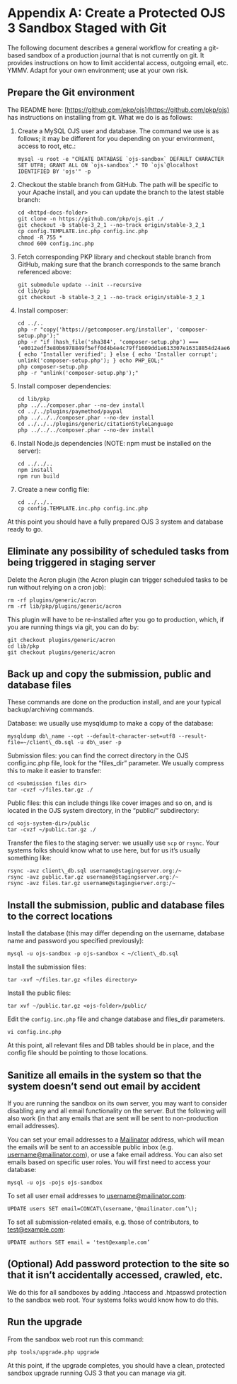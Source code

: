 # Appendix A: Create a Protected OJS 3 Sandbox Staged with Git

The following document describes a general workflow for creating a git-based sandbox of a production journal that is not currently on git. It provides instructions on how to limit accidental access, outgoing email, etc. YMMV. Adapt for your own environment; use at your own risk.

## Prepare the Git environment

The README here: [https://github.com/pkp/ojs](https://github.com/pkp/ojs) has instructions on installing from git. What we do is as follows:

1. Create a MySQL OJS user and database. The command we use is as follows; it may be different for you depending on your environment, access to root, etc.:

   ```
   mysql -u root -e "CREATE DATABASE `ojs-sandbox` DEFAULT CHARACTER SET UTF8; GRANT ALL ON `ojs-sandbox`.* TO `ojs`@localhost IDENTIFIED BY 'ojs'" -p
   ```

2. Checkout the stable branch from GitHub. The path will be specific to your Apache install, and you can update the branch to the latest stable branch:

   ```
   cd <httpd-docs-folder>
   git clone -n https://github.com/pkp/ojs.git ./
   git checkout -b stable-3_2_1 --no-track origin/stable-3_2_1
   cp config.TEMPLATE.inc.php config.inc.php
   chmod -R 755 *
   chmod 600 config.inc.php
   ```

3. Fetch corresponding PKP library and checkout stable branch from GitHub, making sure that the branch corresponds to the same branch referenced above:

   ```
   git submodule update --init --recursive
   cd lib/pkp
   git checkout -b stable-3_2_1 --no-track origin/stable-3_2_1
   ```

4. Install composer:

   ```
   cd ../..
   php -r "copy('https://getcomposer.org/installer', 'composer-setup.php');"
   php -r "if (hash_file('sha384', 'composer-setup.php') === 'e0012edf3e80b6978849f5eff0d4b4e4c79ff1609dd1e613307e16318854d24ae64f26d17af3ef0bf7cfb710ca74755a') { echo 'Installer verified'; } else { echo 'Installer corrupt'; unlink('composer-setup.php'); } echo PHP_EOL;"
   php composer-setup.php
   php -r "unlink('composer-setup.php');"
   ```

5. Install composer dependencies:

   ```
   cd lib/pkp
   php ../../composer.phar --no-dev install
   cd ../../plugins/paymethod/paypal
   php ../../../composer.phar --no-dev install
   cd ../../../plugins/generic/citationStyleLanguage
   php ../../../composer.phar --no-dev install
   ```

6. Install Node.js dependencies \(NOTE: npm must be installed on the server\):

   ```
   cd ../../..
   npm install
   npm run build
   ```

7. Create a new config file:

   ```
   cd ../../..
   cp config.TEMPLATE.inc.php config.inc.php
   ```

At this point you should have a fully prepared OJS 3 system and database ready to go.

## **Eliminate any possibility of scheduled tasks from being triggered in staging server**

Delete the Acron plugin \(the Acron plugin can trigger scheduled tasks to be run without relying on a cron job\):

   ```
   rm -rf plugins/generic/acron
   rm -rf lib/pkp/plugins/generic/acron
   ```

This plugin will have to be re-installed after you go to production, which, if you are running things via git, you can do by:

   ```
   git checkout plugins/generic/acron
   cd lib/pkp
   git checkout plugins/generic/acron
   ```

## Back up and copy the submission, public and database files

These commands are done on the production install, and are your typical backup/archiving commands.

Database: we usually use mysqldump to make a copy of the database:

   ```
   mysqldump db\_name --opt --default-character-set=utf8 --result-file=~/client\_db.sql -u db\_user -p
   ```

Submission files: you can find the correct directory in the OJS config.inc.php file, look for the “files\_dir” parameter. We usually compress this to make it easier to transfer:

   ```
   cd <submission files dir>
   tar -cvzf ~/files.tar.gz ./
   ```

Public files: this can include things like cover images and so on, and is located in the OJS system directory, in the “public/“ subdirectory:

   ```
   cd <ojs-system-dir>/public
   tar -cvzf ~/public.tar.gz ./
   ```

Transfer the files to the staging server: we usually use `scp` or `rsync`. Your systems folks should know what to use here, but for us it’s usually something like:

  ```
  rsync -avz client\_db.sql username@stagingserver.org:/~
  rsync -avz public.tar.gz username@stagingserver.org:/~
  rsync -avz files.tar.gz username@stagingserver.org:/~
  ```

## Install the submission, public and database files to the correct locations

Install the database (this may differ depending on the username, database name and password you specified previously):

   ```
   mysql -u ojs-sandbox -p ojs-sandbox < ~/client\_db.sql
   ```

Install the submission files:

   ```
   tar -xvf ~/files.tar.gz <files directory>
   ```

Install the public files:

   ```
   tar xvf ~/public.tar.gz <ojs-folder>/public/
   ```

Edit the `config.inc.php` file and change database and files_dir parameters.

   ```
   vi config.inc.php
   ```

At this point, all relevant files and DB tables should be in place, and the config file should be pointing to those locations.

## Sanitize all emails in the system so that the system doesn’t send out email by accident

If you are running the sandbox on its own server, you may want to consider disabling any and all email functionality on the server. But the following will also work (in that any emails that are sent will be sent to non-production email addresses).

You can set your email addresses to a [Mailinator](https://www.mailinator.com/) address, which will mean the emails will be sent to an accessible public inbox (e.g. username@mailinator.com), or use a fake email address. You can also set emails based on specific user roles. You will first need to access your database:

   ```
   mysql -u ojs -pojs ojs-sandbox
   ```

To set all user email addresses to username@mailinator.com:

   ```
   UPDATE users SET email=CONCAT\(username,'@mailinator.com’\);
   ```

To set all submission-related emails, e.g. those of contributors, to test@example.com:

   ```
   UPDATE authors SET email = 'test@example.com’
   ```

##  (Optional) Add password protection to the site so that it isn’t accidentally accessed, crawled, etc.

We do this for all sandboxes by adding .htaccess and .htpasswd protection to the sandbox web root. Your systems folks would know how to do this.

## Run the upgrade

From the sandbox web root run this command:

   ```
   php tools/upgrade.php upgrade
   ```

At this point, if the upgrade completes, you should have a clean, protected sandbox upgrade running OJS 3 that you can manage via git.
